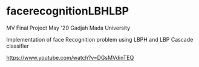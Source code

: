 # facerecognitionLBHLBP
MV Final Project May '20 Gadjah Mada University

Implementation of face Recognition problem using LBPH and LBP Cascade classifier

https://www.youtube.com/watch?v=DGsMVdinTEQ
